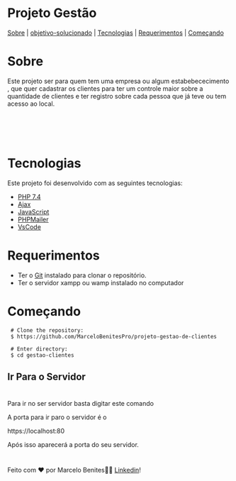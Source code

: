 
<h1> Projeto Gestão </h1>

<p aling="center">
<a href="#sobre">Sobre</a> |
<a href="#linguagem-utilizada">objetivo-solucionado</a> |
<a href="#tecnologias">Tecnologias</a> |
<a href="#requerimentos">Requerimentos</a> |
<a href="#começando">Começando</a> 
</p>




 # Sobre 

Este projeto ser para quem tem uma empresa ou algum estabebececimento , que quer cadastrar os clientes para ter um controle maior sobre a quantidade de clientes e ter registro sobre cada pessoa que já teve ou tem acesso ao local.


<img src="">


#



<br />

# Tecnologias 


Este projeto foi desenvolvido com as seguintes tecnologias:

* <a href="https://www.php.net/results.php?q=7.4&l=en&p=all">PHP 7.4</a>
* <a href="https://developer.mozilla.org/pt-BR/docs/Web/Guide/AJAX">Ajax</a>
* <a href="https://www.javascript.com/">JavaScript</a>
* <a href="https://github.com/PHPMailer/PHPMailer">PHPMailer</a>
* <a href="https://code.visualstudio.com/">VsCode</a>
  
# Requerimentos

* Ter o <a href="https://git-scm.com/">Git</a> instalado para clonar o repositório.
* Ter o servidor xampp ou wamp instalado no computador
  
# Começando

 ````back
  # Clone the repository:
  $ https://github.com/MarceloBenitesPro/projeto-gestao-de-clientes

  # Enter directory:
  $ cd gestao-clientes

 ````


  ## Ir Para o Servidor
  #

  Para ir no ser servidor basta digitar este comando
    
 A porta para ir paro o servidor é o

 https://localhost:80

  Após isso aparecerá a porta do seu servidor.
  #
  Feito com ❤️ por Marcelo Benites👋🏻 <a href="https://www.linkedin.com/in/marcelo-benites-2a2893168/">Linkedin</a>!



